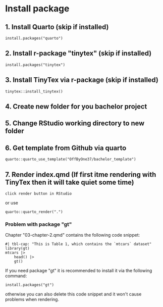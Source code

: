 # Install package

## 1. Install Quarto (skip if installed)

```         
install.packages("quarto")
```

## 2. Install r-package "tinytex" (skip if installed)

```         
install.packages("tinytex")
```

## 3. Install TinyTex via r-package (skip if installed)

```
tinytex::install_tinytex()
```

## 4. Create new folder for you bachelor project

## 5. Change RStudio working directory to new folder

## 6. Get template from Github via quarto

```         
quarto::quarto_use_template("OffByOne37/bachelor_template")
```

## 7. Render index.qmd (If first itme rendering with TinyTex then it will take quiet some time)

```         
click render button in RStudio
```

or use

```         
quarto::quarto_render(".")
```

### Problem with package "gt"

Chapter "03-chapter-2.qmd" contains the following code snippet:

```{r tbl-1}
#| tbl-cap: "This is Table 1, which contains the `mtcars` dataset"
library(gt)
mtcars |>
    head() |>
    gt()
```

If you need package "gt" it is recommended to install it via the following command:

```         
install.packages("gt")
```

otherwise you can also delete this code snippet and it won't cause problems when rendering.
